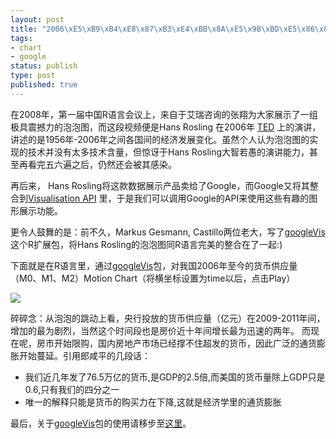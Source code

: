 ```yaml
--- 
layout: post
title: "2006\xE5\xB9\xB4\xE8\x87\xB3\xE4\xBB\x8A\xE5\x9B\xBD\xE5\x86\x85\xE8\xB4\xA7\xE5\xB8\x81\xE4\xBE\x9B\xE5\xBA\x94\xE9\x87\x8F\xE7\x9A\x84Motion Chart"
tags: 
- chart
- google
status: publish
type: post
published: true
---
```

<a href="http://bjt.cos.name/wp-content/uploads/2011/07/motion-chart.png">
</a>在2008年，第一届中国R语言会议上，来自于艾瑞咨询的张翔为大家展示了一组极具震撼力的泡泡图，而这段视频便是Hans Rosling 在2006年 <a href="http://www.ted.com/talks/hans_rosling_shows_the_best_stats_you_ve_ever_seen.html" rel="nofollow">TED</a> 上的演讲，讲述的是1956年-2006年之间各国间的经济发展变化。虽然个人认为泡泡图的实现的技术并没有太多技术含量，但惊讶于Hans Rosling大智若愚的演讲能力，甚至再看完五六遍之后，仍然还会被其感染。

再后来， Hans Rosling将这款数据展示产品卖给了Google，而Google又将其整合到<a href="http://code.google.com/apis/visualization/documentation/gallery.html" rel="nofollow">Visualisation API</a> 里，于是我们可以调用Google的API来使用这些有趣的图形展示功能。

更令人鼓舞的是：前不久，Markus Gesmann, Castillo两位老大，写了<a href="http://cran.r-project.org/web/packages/googleVis/" target="_blank">googleVis</a>这个R扩展包，将Hans Rosling的泡泡图同R语言完美的整合在了一起:)

下面就是在R语言里，通过<a href="http://cran.r-project.org/web/packages/googleVis/" target="_blank">googleVis</a>包，对我国2006年至今的货币供应量（M0、M1、M2）Motion Chart（将横坐标设置为time以后，点击Play）


![](http://bjt.cos.name/wp-content/uploads/2011/07/motion-chart.png)


碎碎念：从泡泡的跳动上看，央行投放的货币供应量（亿元）在2009-2011年间，增加的最为剧烈，当然这个时间段也是房价近十年间增长最为迅速的两年。
而现在呢，房市开始限购，国内房地产市场已经撑不住超发的货币，因此广泛的通货膨胀开始蔓延。引用郎咸平的几段话：

*  我们近几年发了76.5万亿的货币,是GDP的2.5倍,而美国的货币量除上GDP只是0.6,只有我们的四分之一
*  唯一的解释只能是货币的购买力在下降,这就是经济学里的通货膨胀


最后，关于<a href="http://cran.r-project.org/web/packages/googleVis/" target="_blank">googleVis</a>包的使用请移步至<a href="http://code.google.com/p/google-motion-charts-with-r/" target="_blank">这里</a>。

